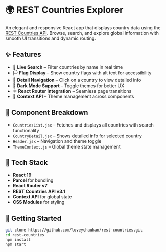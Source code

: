 # 🌍 REST Countries Explorer

An elegant and responsive React app that displays country data using the [REST Countries API](https://restcountries.com/). Browse, search, and explore global information with smooth UI transitions and dynamic routing.

## ✨ Features

- 🔎 **Live Search** – Filter countries by name in real time  
- 🏳️ **Flag Display** – Show country flags with alt text for accessibility  
- 📍 **Detail Navigation** – Click on a country to view detailed info  
- 🌙 **Dark Mode Support** – Toggle themes for better UX  
- ⚛️ **React Router Integration** – Seamless page transitions  
- 🧠 **Context API** – Theme management across components

## 🧩 Component Breakdown

- `CountriesList.jsx` – Fetches and displays all countries with search functionality  
- `CountryDetail.jsx` – Shows detailed info for selected country  
- `Header.jsx` – Navigation and theme toggle  
- `ThemeContext.js` – Global theme state management

## 🔧 Tech Stack

- **React 19**  
- **Parcel** for bundling  
- **React Router v7**  
- **REST Countries API v3.1**  
- **Context API** for global state  
- **CSS Modules** for styling

## 🚀 Getting Started

```bash
git clone https://github.com/loveychauhan/rest-countries.git
cd rest-countries
npm install
npm start

